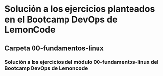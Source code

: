 # Solución a los ejercicios planteados en el Bootcamp DevOps de LemonCode

## Carpeta 00-fundamentos-linux
### Solución a los ejercicios del módulo 00-fundamentos-linux del Bootcamp DevOps de Lemoncode